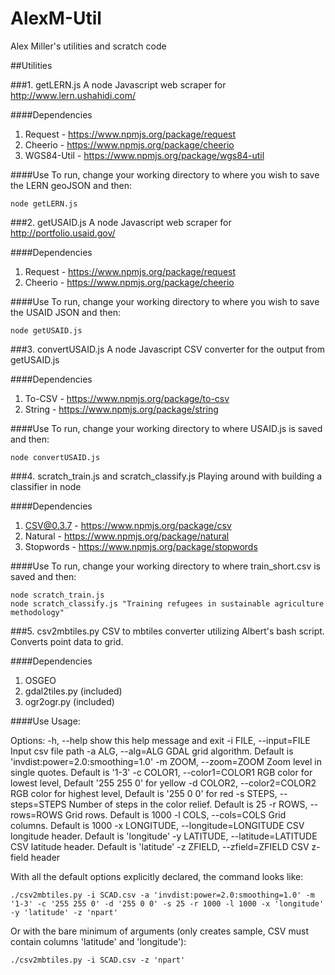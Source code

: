 AlexM-Util
==========

Alex Miller's utilities and scratch code

##Utilities

###1. getLERN.js
A node Javascript web scraper for http://www.lern.ushahidi.com/

####Dependencies
1. Request - https://www.npmjs.org/package/request
2. Cheerio - https://www.npmjs.org/package/cheerio
3. WGS84-Util - https://www.npmjs.org/package/wgs84-util

####Use
To run, change your working directory to where you wish to save the LERN geoJSON and then:

```
node getLERN.js
```

###2. getUSAID.js
A node Javascript web scraper for http://portfolio.usaid.gov/

####Dependencies
1. Request - https://www.npmjs.org/package/request
2. Cheerio - https://www.npmjs.org/package/cheerio

####Use
To run, change your working directory to where you wish to save the USAID JSON and then:

```
node getUSAID.js
```

###3. convertUSAID.js
A node Javascript CSV converter for the output from getUSAID.js

####Dependencies
1. To-CSV - https://www.npmjs.org/package/to-csv
2. String - https://www.npmjs.org/package/string

####Use
To run, change your working directory to where USAID.js is saved and then:

```
node convertUSAID.js
```

###4. scratch_train.js and scratch_classify.js
Playing around with building a classifier in node

####Dependencies
1. CSV@0.3.7 - https://www.npmjs.org/package/csv
2. Natural - https://www.npmjs.org/package/natural
3. Stopwords - https://www.npmjs.org/package/stopwords

####Use
To run, change your working directory to where train_short.csv is saved and then:

```
node scratch_train.js
node scratch_classify.js "Training refugees in sustainable agriculture methodology"
```

###5. csv2mbtiles.py
CSV to mbtiles converter utilizing Albert's bash script. Converts point data to grid.

####Dependencies
1. OSGEO
2. gdal2tiles.py (included)
3. ogr2ogr.py (included)

####Use
Usage:

Options:
  -h, --help            show this help message and exit
  -i FILE, --input=FILE
                        Input csv file path
  -a ALG, --alg=ALG     GDAL grid algorithm. Default is
                        'invdist:power=2.0:smoothing=1.0'
  -m ZOOM, --zoom=ZOOM  Zoom level in single quotes. Default is '1-3'
  -c COLOR1, --color1=COLOR1
                        RGB color for lowest level, Default '255 255 0' for
                        yellow
  -d COLOR2, --color2=COLOR2
                        RGB color for highest level, Default is '255 0 0' for
                        red
  -s STEPS, --steps=STEPS
                        Number of steps in the color relief. Default is 25
  -r ROWS, --rows=ROWS  Grid rows. Default is 1000
  -l COLS, --cols=COLS  Grid columns. Default is 1000
  -x LONGITUDE, --longitude=LONGITUDE
                        CSV longitude header. Default is 'longitude'
  -y LATITUDE, --latitude=LATITUDE
                        CSV latitude header. Default is 'latitude'
  -z ZFIELD, --zfield=ZFIELD
                        CSV z-field header

With all the default options explicitly declared, the command looks like:
```
./csv2mbtiles.py -i SCAD.csv -a 'invdist:power=2.0:smoothing=1.0' -m '1-3' -c '255 255 0' -d '255 0 0' -s 25 -r 1000 -l 1000 -x 'longitude' -y 'latitude' -z 'npart'
```

Or with the bare minimum of arguments (only creates sample, CSV must contain columns 'latitude' and 'longitude'):
```
./csv2mbtiles.py -i SCAD.csv -z 'npart'
```
